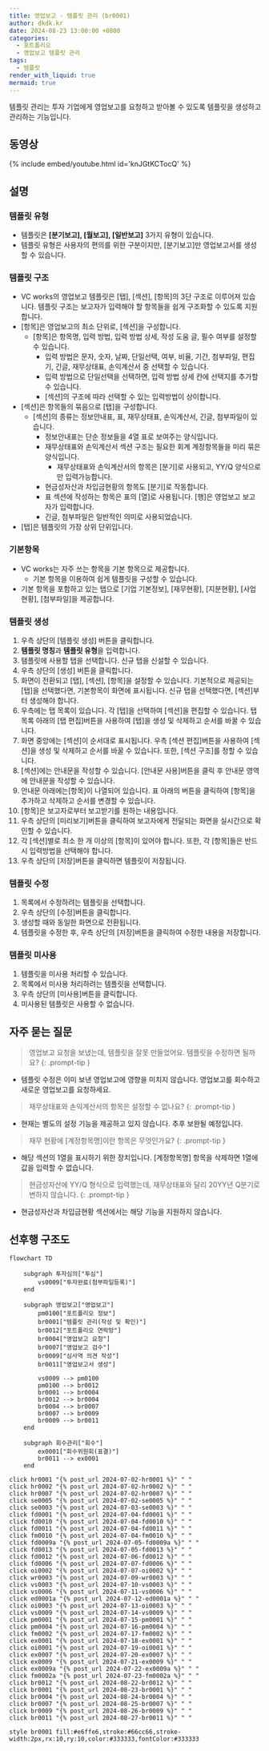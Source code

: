 ```yaml
---
title: 영업보고 - 템플릿 관리 (br0001)
author: dkdk.kr
date: 2024-08-23 13:00:00 +0800
categories:
  - 포트폴리오
  - 영업보고 템플릿 관리
tags:
  - 템플릿
render_with_liquid: true
mermaid: true
---
```

템플릿 관리는 투자 기업에게 영업보고를 요청하고 받아볼 수 있도록 템플릿을 생성하고 관리하는 기능입니다.

## 동영상

{% include embed/youtube.html id='knJGtKCTocQ' %}

## 설명
### 템플릿 유형
- 템플릿은 **[분기보고], [월보고], [일반보고]** 3가지 유형이 있습니다.
- 템플릿 유형은 사용자의 편의를 위한 구분이지만, [분기보고]만 영업보고서를 생성할 수 있습니다.
### 템플릿 구조
- VC works의 영업보고 템플릿은 [탭], [섹션], [항목]의 3단 구조로 이루어져 있습니다. 템플릿 구조는 보고자가 입력해야 할 항목들을 쉽게 구조화할 수 있도록 지원합니다.
- [항목]은 영업보고의 최소 단위로, [섹션]을 구성합니다.
	- [항목]은 항목명, 입력 방법, 입력 방법 상세, 작성 도움 글, 필수 여부를 설정할 수 있습니다.
		- 입력 방법은 문자, 숫자, 날짜, 단일선택, 여부, 비율, 기간, 첨부파일, 편집기, 긴글, 재무상태표, 손익계산서 중 선택할 수 있습니다.
		- 입력 방법으로 단일선택을 선택하면, 입력 방법 상세 칸에 선택지를 추가할 수 있습니다.
		- [섹션]의 구조에 따라 선택할 수 있는 입력방법이 상이합니다.
- [섹션]은 항목들의 묶음으로 [탭]을 구성합니다.
	- [섹션]의 종류는 정보안내표, 표, 재무상태표, 손익계산서, 긴글, 첨부파일이 있습니다. 
		- 정보안내표는 단순 정보들을 4열 표로 보여주는 양식입니다. 
		- 재무상태표와 손익계산서 섹션 구조는 필요한 회계 계정항목들을 미리 묶은 양식입니다.
			- 재무상태표와 손익계산서의 항목은 [분기]로 사용되고, YY/Q 양식으로만 입력가능합니다.
		- 현금성자산과 차입금현황의 항목도 [분기]로 작동합니다. 
		- 표 섹션에 작성하는 항목은 표의 [열]로 사용됩니다. [행]은 영업보고 보고자가 입력합니다.
		- 긴글, 첨부파일은 일반적인 의미로 사용되었습니다.
- [탭]은 템플릿의 가장 상위 단위입니다.
### 기본항목
- VC works는 자주 쓰는 항목을 기본 항목으로 제공합니다. 
	- 기본 항목을 이용하여 쉽게 템플릿을 구성할 수 있습니다.
- 기본 항목을 포함하고 있는 탭으로 [기업 기본정보], [재무현황], [지분현황], [사업현황], [첨부파일]을 제공합니다. 
### 템플릿 생성
1. 우측 상단의 [템플릿 생성] 버튼을 클릭합니다.
2. **템플릿 명칭**과 **템플릿 유형**을 입력합니다.
3. 탬플릿에 사용할 탭을 선택합니다.  신규 탭을 신설할 수 있습니다.
4. 우측 상단의 [생성] 버튼을 클릭합니다.
5. 화면이 전환되고 [탭], [섹션], [항목]을 설정할 수 있습니다. 기본적으로 제공되는 [탭]을 선택했다면, 기본항목이 화면에 표시됩니다. 신규 탭을 선택했다면, [섹션]부터 생성해야 합니다.
6. 우측에는 탭 목록이 있습니다. 각 [탭]을 선택하여 [섹션]을 편집할 수 있습니다. 탭 목록 아래의 [탭 편집]버튼을 사용하여 [탭]을 생성 및 삭제하고 순서를 바꿀 수 있습니다.
7. 화면 중앙에는 [섹션]이 순서대로 표시됩니다. 우측 [섹션 편집]버튼을 사용하여 [섹션]을 생성 및 삭제하고 순서를 바꿀 수 있습니다. 또한, [섹션 구조]를 정할 수 있습니다. 
8. [섹션]에는 안내문을 작성할 수 있습니다. [안내문 사용]버튼을 클릭 후 안내문 영역에 안내문을 작성할 수 있습니다. 
9. 안내문 아래에는[항목]이 나열되어 있습니다. 표 아래의 버튼을 클릭하여 [항목]을 추가하고 삭제하고 순서를 변경할 수 있습니다.
10. [항목]은 보고자로부터 보고받기를 원하는 내용입니다. 
11. 우측 상단의 [미리보기]버튼을 클릭하여 보고자에게 전달되는 화면을 실시간으로 확인할 수 있습니다. 
12. 각 [섹션]별로 최소 한 개 이상의 [항목]이 있어야 합니다. 또한, 각 [항목]들은 반드시 입력방법을 선택해야 합니다.
13. 우측 상단의 [저장]버튼을 클릭하면 템플릿이 저장됩니다. 
### 템플릿 수정
1. 목록에서 수정하려는 템플릿을 선택합니다.
2. 우측 상단의 [수정]버튼을 클릭합니다.
3. 생성할 때와 동일한 화면으로 전환됩니다.
4. 템플릿을 수정한 후, 우측 상단의 [저장]버튼을 클릭하여 수정한 내용을 저장합니다.
### 템플릿 미사용
1. 템플릿을 미사용 처리할 수 있습니다.
2. 목록에서 미사용 처리하려는 템플릿을 선택합니다.
3. 우측 상단의 [미사용]버튼을 클릭합니다.
4. 미사용된 템플릿은 사용할 수 없습니다.
## 자주 묻는 질문
> 영업보고 요청을 보냈는데, 템플릿을 잘못 만들었어요. 템플릿을 수정하면 될까요?
{: .prompt-tip }
- 템플릿 수정은 이미 보낸 영업보고에 영향을 미치지 않습니다. 영업보고를 회수하고 새로운 영업보고를 요청하세요. 

> 재무상태표와 손익계산서의 항목은 설정할 수 없나요?
{: .prompt-tip }
- 현재는 별도의 설정 기능을 제공하고 있지 않습니다. 추후 보완될 예정입니다.

> 재무 현황에 [계정항목명]이란 항목은 무엇인가요?
{: .prompt-tip }
- 해당 섹션의 1열을 표시하기 위한 장치입니다. [계정항목명] 항목을 삭제하면 1열에 값을 입력할 수 없습니다. 

> 현금성자산에 YY/Q 형식으로 입력했는데, 재무상태표와 달리 20YY년 Q분기로 변하지 않습니다.
{: .prompt-tip }
- 현금성자산과 차입금현황 섹션에서는 해당 기능을 지원하지 않습니다. 

## 선후행 구조도
```mermaid
flowchart TD

    subgraph 투자심의["투심"]
        vs0009["투자완료(첨부파일등록)"]
    end

    subgraph 영업보고["영업보고"]
        pm0100["포트폴리오 정보"]
        br0001["템플릿 관리(작성 및 확인)"]
        br0012["포트폴리오 연락망"]
        br0004["영업보고 요청"]
        br0007["영업보고 검수"]
        br0009["심사역 의견 작성"]
        br0011["영업보고서 생성"]

        vs0009 --> pm0100
        pm0100 --> br0012
        br0001 --> br0004
        br0012 --> br0004
        br0004 --> br0007
        br0007 --> br0009
        br0009 --> br0011
    end

    subgraph 회수관리["회수"]
        ex0001["회수위원회(표결)"]
        br0011 --> ex0001
    end

click hr0001 "{% post_url 2024-07-02-hr0001 %}" " "
click hr0002 "{% post_url 2024-07-02-hr0002 %}" " "
click hr0007 "{% post_url 2024-07-02-hr0007 %}" " "
click se0005 "{% post_url 2024-07-02-se0005 %}" " "
click se0003 "{% post_url 2024-07-03-se0003 %}" " "
click fd0001 "{% post_url 2024-07-04-fd0001 %}" " "
click fd0010 "{% post_url 2024-07-04-fd0010 %}" " "
click fd0011 "{% post_url 2024-07-04-fd0011 %}" " "
click fm0010 "{% post_url 2024-07-04-fm0010 %}" " "
click fd0009a "{% post_url 2024-07-05-fd0009a %}" " "
click fd0013 "{% post_url 2024-07-05-fd0013 %}" " "
click fd0012 "{% post_url 2024-07-06-fd0012 %}" " "
click fd0006 "{% post_url 2024-07-07-fd0006 %}" " "
click oi0002 "{% post_url 2024-07-07-oi0002 %}" " "
click wr0003 "{% post_url 2024-07-09-wr0003 %}" " "
click vs0003 "{% post_url 2024-07-10-vs0003 %}" " "
click vs0006 "{% post_url 2024-07-11-vs0006 %}" " "
click ed0001a "{% post_url 2024-07-12-ed0001a %}" " "
click oi0003 "{% post_url 2024-07-13-oi0003 %}" " "
click vs0009 "{% post_url 2024-07-14-vs0009 %}" " "
click pm0001 "{% post_url 2024-07-15-pm0001 %}" " "
click pm0004 "{% post_url 2024-07-16-pm0004 %}" " "
click fm0002 "{% post_url 2024-07-17-fm0002 %}" " "
click ex0001 "{% post_url 2024-07-18-ex0001 %}" " "
click oi0001 "{% post_url 2024-07-19-oi0001 %}" " "
click ex0007 "{% post_url 2024-07-20-ex0007 %}" " "
click ex0009 "{% post_url 2024-07-21-ex0009 %}" " "
click ex0009a "{% post_url 2024-07-22-ex0009a %}" " "
click fm0002a "{% post_url 2024-07-23-fm0002a %}" " "
click br0012 "{% post_url 2024-08-22-br0012 %}" " "
click br0001 "{% post_url 2024-08-23-br0001 %}" " "
click br0004 "{% post_url 2024-08-24-br0004 %}" " "
click br0007 "{% post_url 2024-08-25-br0007 %}" " "
click br0009 "{% post_url 2024-08-26-br0009 %}" " "
click br0011 "{% post_url 2024-08-27-br0011 %}" " "

style br0001 fill:#e6ffe6,stroke:#66cc66,stroke-width:2px,rx:10,ry:10,color:#333333,fontColor:#333333

```